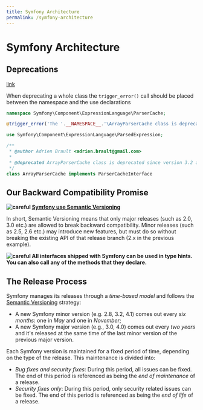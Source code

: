 ```yaml
---
title: Symfony Architecture
permalink: /symfony-architecture
---
```


# Symfony Architecture

## Deprecations

[link](https://symfony.com/doc/4.0/contributing/code/conventions.html#deprecations)

When deprecating a whole class the `trigger_error()` call should be placed between the namespace and the use declarations

```php
namespace Symfony\Component\ExpressionLanguage\ParserCache;

@trigger_error('The '.__NAMESPACE__.'\ArrayParserCache class is deprecated since version 3.2 and will be removed in 4.0. Use the Symfony\Component\Cache\Adapter\ArrayAdapter class instead.', E_USER_DEPRECATED);

use Symfony\Component\ExpressionLanguage\ParsedExpression;

/**
 * @author Adrien Brault <adrien.brault@gmail.com>
 *
 * @deprecated ArrayParserCache class is deprecated since version 3.2 and will be removed in 4.0. Use the Symfony\Component\Cache\Adapter\ArrayAdapter class instead.
 */
class ArrayParserCache implements ParserCacheInterface

```

## Our Backward Compatibility Promise

**![careful][careful] [Symfony use Semantic Versioning](https://semver.org/)**


In short, Semantic Versioning means that only major releases (such as 2.0, 3.0 etc.) are allowed to break backward compatibility. Minor releases (such as 2.5, 2.6 etc.) may introduce new features, but must do so without breaking the existing API of that release branch (2.x in the previous example).

**![careful][careful] All interfaces shipped with Symfony can be used in type hints. You can also call any of the methods that they declare.**

## The Release Process

Symfony manages its releases through a _time-based model_ and follows the [Semantic Versioning](https://semver.org/) strategy:

*   A new Symfony minor version (e.g. 2.8, 3.2, 4.1) comes out every _six months_: one in _May_ and one in _November_;
*   A new Symfony major version (e.g., 3.0, 4.0) comes out every _two years_ and it's released at the same time of the last minor version of the previous major version.

Each Symfony version is maintained for a fixed period of time, depending on the type of the release. This maintenance is divided into:

*   _Bug fixes and security fixes_: During this period, all issues can be fixed. The end of this period is referenced as being the _end of maintenance_ of a release.
*   _Security fixes only_: During this period, only security related issues can be fixed. The end of this period is referenced as being the _end of life_ of a release.

[careful]: https://img.icons8.com/office/16/000000/warning-shield.png